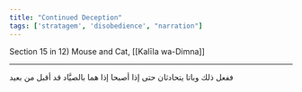```yaml
---
title: "Continued Deception"
tags: ['stratagem', 'disobedience', "narration"]
---
```


 Section 15 in 12) Mouse and Cat, [[Kalīla wa-Dimna]]

---
ففعل ذلك وباتا يتحادثان حتى إذا أصبحا إذا هما بالصيَّاد قد أقبل من بعيد
